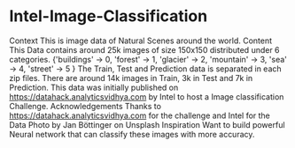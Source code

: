 # Intel-Image-Classification
Context This is image data of Natural Scenes around the world.  Content This Data contains around 25k images of size 150x150 distributed under 6 categories. {'buildings' -> 0, 'forest' -> 1, 'glacier' -> 2, 'mountain' -> 3, 'sea' -> 4, 'street' -> 5 }  The Train, Test and Prediction data is separated in each zip files. There are around 14k images in Train, 3k in Test and 7k in Prediction. This data was initially published on https://datahack.analyticsvidhya.com by Intel to host a Image classification Challenge.  Acknowledgements Thanks to https://datahack.analyticsvidhya.com for the challenge and Intel for the Data  Photo by Jan Böttinger on Unsplash  Inspiration Want to build powerful Neural network that can classify these images with more accuracy.
